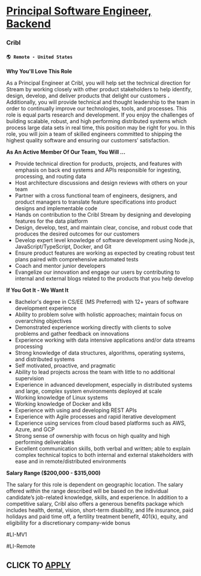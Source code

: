 # [Principal Software Engineer, Backend](https://www.remotewlb.com/apply/principal-software-engineer-backend-92404)  
### Cribl  
#### `🌎 Remote - United States`  

**Why You'll Love This Role**

As a Principal Engineer at Cribl, you will help set the technical direction for Stream by working closely with other product stakeholders to help identify, design, develop, and deliver products that delight our customers **.** Additionally, you will provide technical and thought leadership to the team in order to continually improve our technologies, tools, and processes. This role is equal parts research and development. If you enjoy the challenges of building scalable, robust, and high performing distributed systems which process large data sets in real time, this position may be right for you. In this role, you will join a team of skilled engineers committed to shipping the highest quality software and ensuring our customers’ satisfaction.

**As An Active Member Of Our Team, You Will ...**

  * Provide technical direction for products, projects, and features with emphasis on back end systems and APIs responsible for ingesting, processing, and routing data
  * Host architecture discussions and design reviews with others on your team 
  * Partner with a cross functional team of engineers, designers, and product managers to translate feature specifications into product designs and implementable code
  * Hands on contribution to the Cribl Stream by designing and developing features for the data platform
  * Design, develop, test, and maintain clear, concise, and robust code that produces the desired outcomes for our customers 
  * Develop expert level knowledge of software development using Node.js, JavaScript/TypeScript, Docker, and Git
  * Ensure product features are working as expected by creating robust test plans paired with comprehensive automated tests
  * Coach and mentor junior developers 
  * Evangelize our innovation and engage our users by contributing to internal and external blogs related to the products that you help develop

**If You Got It - We Want It**

  * Bachelor's degree in CS/EE (MS Preferred) with 12+ years of software development experience
  * Ability to problem solve with holistic approaches; maintain focus on overarching objectives
  * Demonstrated experience working directly with clients to solve problems and gather feedback on innovations
  * Experience working with data intensive applications and/or data streams processing 
  * Strong knowledge of data structures, algorithms, operating systems, and distributed systems
  * Self motivated, proactive, and pragmatic
  * Ability to lead projects across the team with little to no additional supervision
  * Experience in advanced development, especially in distributed systems and large, complex system environments deployed at scale
  * Working knowledge of Linux systems
  * Working knowledge of Docker and k8s
  * Experience with using and developing REST APIs
  * Experience with Agile processes and rapid iterative development
  * Experience using services from cloud based platforms such as AWS, Azure, and GCP
  * Strong sense of ownership with focus on high quality and high performing deliverables
  * Excellent communication skills, both verbal and written; able to explain complex technical topics to both internal and external stakeholders with ease and in remote/distributed environments

**Salary Range ($200,000 - $315,000)**

The salary for this role is dependent on geographic location. The salary offered within the range described will be based on the individual candidate’s job-related knowledge, skills, and experience. In addition to a competitive salary, Cribl also offers a generous benefits package which includes health, dental, vision, short-term disability, and life insurance, paid holidays and paid time off, a fertility treatment benefit, 401(k), equity, and eligibility for a discretionary company-wide bonus

#LI-MV1

#LI-Remote

  
## CLICK TO [APPLY](https://www.remotewlb.com/apply/principal-software-engineer-backend-92404)

